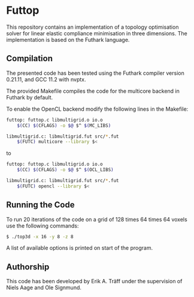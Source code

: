 # Futtop
This repository contains an implementation of a topology  optimisation solver for linear  elastic compliance minimisation in three dimensions. The implementation is based on the Futhark language.

## Compilation
The presented code has been tested using the Futhark compiler version 0.21.11, and GCC 11.2 with nvptx. 

The provided Makefile compiles the code for the multicore backend in Futhark by default. 

To enable the OpenCL backend modify the following lines in the Makefile:
```bash
futtop: futtop.c libmultigrid.o io.o
	$(CC) $(CFLAGS) -o $@ $^ $(MC_LIBS)

libmultigrid.c: libmultigrid.fut src/*.fut
	$(FUTC) multicore --library $<
```

to
```bash
futtop: futtop.c libmultigrid.o io.o
	$(CC) $(CFLAGS) -o $@ $^ $(OCL_LIBS)

libmultigrid.c: libmultigrid.fut src/*.fut
	$(FUTC) opencl --library $<
```

## Running the Code
To run 20 iterations of the code on a grid of 128 times 64 times 64 voxels use the following commands:
```bash
$ ./top3d -x 16 -y 8 -z 8
```

A list of available options is printed on start of the program.

## Authorship
This code has been developed by Erik A. Träff under the supervision of Niels Aage and Ole Signmund.